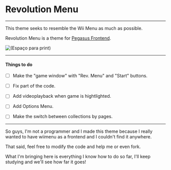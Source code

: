 # Revolution Menu

---

This theme seeks to resemble the Wii Menu as much as possible.

Revolution Menu is a theme for [Pegasus Frontend](http://pegasus-frontend.org/).

![(Espaço para print)](/home/andreiesteves/Imagens/Capturas%20de%20tela/Captura%20de%20tela%20de%202022-05-18%2019-01-27.png)

---

#### Things to do

- [ ] Make the "game window" with "Rev. Menu" and "Start" buttons.

- [ ] Fix part of the code.

- [ ] Add videoplayback when game is hightlighted.

- [ ] Add Options Menu.

- [ ] Make the switch between collections by pages.

---

So guys, I'm not a programmer and I made this theme because I really wanted to have wiimenu as a frontend and I couldn't find it anywhere.

That said, feel free to modify the code and help me or even fork. 

What I'm bringing here is everything I know how to do so far, I'll keep studying and we'll see how far it goes!
